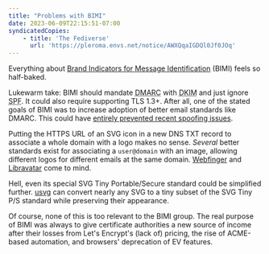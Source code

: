 ```yaml
---
title: "Problems with BIMI"
date: 2023-06-09T22:15:51-07:00
syndicatedCopies:
    - title: 'The Fediverse'
      url: 'https://pleroma.envs.net/notice/AWXQqaIGDQl0Jf0JOq'
---
```

Everything about [Brand Indicators for Message Identification](https://bimigroup.org/) (<abbr>BIMI</abbr>) feels so half-baked.

Lukewarm take: <abbr>BIMI</abbr> should mandate <abbr title="Domain-based Message Authentication, Reporting and Conformance">DMARC</abbr> with <abbr title="DomainKeys Identified Mail">DKIM</abbr> and just ignore <abbr title="Sender Policy Framework">SPF</abbr>. It could also require supporting TLS 1.3+. After all, one of the stated goals of <abbr>BIMI</abbr> was to increase adoption of better email standards like <abbr>DMARC</abbr>. This could have [entirely prevented recent spoofing issues](https://infosec.exchange/@titanous/110481616735600044).

Putting the <abbr>HTTPS</abbr> <abbr>URL</abbr> of an <abbr>SVG</abbr> icon in a new <abbr>DNS</abbr> <abbr>TXT</abbr> record to associate a whole domain with a logo makes no sense. _Several_ better standards exist for associating a `user@domain` with an image, allowing different logos for different emails at the same domain. [Webfinger](https://webfinger.net/) and [Libravatar](https://www.libravatar.org/) come to mind.

Hell, even its special <abbr>SVG</abbr> Tiny Portable/Secure standard could be simplified further. [usvg](https://github.com/RazrFalcon/resvg/tree/6be2f2d396e539ddfcf022dc67f304d307c1211a/crates/usvg) can convert nearly any <abbr>SVG</abbr> to a tiny subset of the <abbr>SVG</abbr> Tiny P/S standard while preserving their appearance.

Of course, none of this is too relevant to the <abbr>BIMI</abbr> group. The real purpose of <abbr>BIMI</abbr> was always to give certificate authorities a new source of income after their losses from Let's Encrypt's (lack of) pricing, the rise of ACME-based automation, and browsers' deprecation of EV features.
